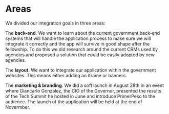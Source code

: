 # Areas

We divided our integration goals in three areas:

The **back-end**. We want to learn about the current government back-end systems that will handle the application process to make sure we will integrate it correctly and the app will survive in good shape after the fellowship. To do this we did research around the current CRMs used by agencies and proposed a solution that could be easily adopted by new agencies.

The **layout**. We want to integrate our application within the government websites. This means either adding an iframe or banners.

The **marketing & branding**. We did a soft launch in August 28th in an event where Giancarlo Gonzalez, the CIO of the Governor, presented the results of the Tech Summit he hosted in June and introduce PrimerPeso to the audience. The launch of the application will be held at the end of Novermber.


